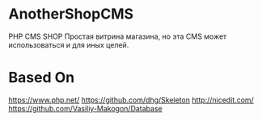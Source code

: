 # AnotherShopCMS
PHP CMS SHOP
Простая витрина магазина, но эта CMS может использоваться и для иных целей.

# Based On
https://www.php.net/
https://github.com/dhg/Skeleton
http://nicedit.com/
https://github.com/Vasiliy-Makogon/Database